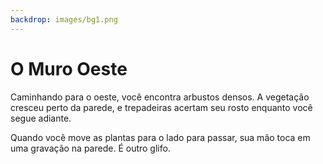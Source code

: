 ```yaml
---
backdrop: images/bg1.png
---
```


# O Muro Oeste

Caminhando para o oeste, você encontra arbustos densos. A vegetação cresceu perto da parede, e trepadeiras acertam seu rosto enquanto você segue adiante.

Quando você move as plantas para o lado para passar, sua mão toca em uma gravação na parede. É outro glifo.

<Item id="7" />

<Page url="6" instructions="Outro quebra-cabeças. O seu guia fornece outra pista: '3: Machine Learning pode te ajudar a prever a prevalência desse tipo de espécie.'" action="Caminhe para o sul" condition="7" />
